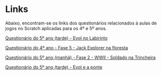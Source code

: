 # Links
 
Abaixo, encontram-se os links dos questionários relacionados à aulas de jogos no Scratch aplicadas para os 4º e 5º anos.

<p><a href="https://docs.google.com/forms/d/e/1FAIpQLSc74_2eAvWNilAsgatHIcneJ3PI8Fmz1A3YPgMyU31nK0sbQg/viewform
 ?edit_requested=true" target="_blank"> Questionário do 5º ano (tarde) - Evol no Labirinto</a></p> 
 
<p></p>

<p><a href="https://docs.google.com/forms/d/e/1FAIpQLSesDTXKqCoXWF_2upneN5GOPGNTCP955S4saTVC7VUHtMiSAQ/viewform?edit_requested=true" target="_blank"> Questionário do 4º ano - Fase 5 - Jack Explorer na floresta </a></p>

<p><a href="https://docs.google.com/forms/d/e/1FAIpQLSd3QrSLxBkZS25rKJZfmeKbLzhoyy-gyG1sveB6O-7ul58amA/viewform?edit_requested=true" target="_blank"> Questionário do 5º ano (manhã) - Fase 2 - WWII - Soldado na Trincheira </a></p>

<p><a href="https://docs.google.com/forms/d/e/1FAIpQLSe84yTeX4FMjFzq5l7pEjQDFA9dFxE9re0NAeetiJVa5JOV2Q/viewform?edit_requested=true" target="_blank"> Questionário do 5º ano (tarde) - Evol e a ponte </a></p>


           
